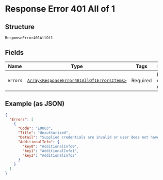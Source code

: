 
# Response Error 401 All of 1

## Structure

`ResponseError401AllOf1`

## Fields

| Name | Type | Tags | Description |
|  --- | --- | --- | --- |
| `errors` | [`Array<ResponseError401AllOf1ErrorsItems>`](../../doc/models/response-error-401-all-of-1-errors-items.md) | Required | Details of error(s) encountered |

## Example (as JSON)

```json
{
  "Errors": [
    {
      "Code": "E0003",
      "Title": "Unauthorized",
      "Detail": "Supplied credentials are invalid or user does not have access to the operation.",
      "AdditionalInfo": {
        "key0": "AdditionalInfo0",
        "key1": "AdditionalInfo1",
        "key2": "AdditionalInfo2"
      }
    }
  ]
}
```

